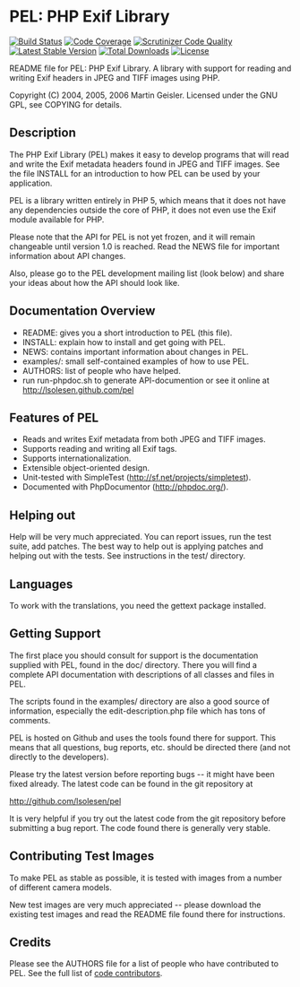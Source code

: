 PEL: PHP Exif Library
=====================

[![Build Status](https://secure.travis-ci.org/lsolesen/pel.png?branch=master)](http://travis-ci.org/lsolesen/pel) [![Code Coverage](https://scrutinizer-ci.com/g/lsolesen/pel/badges/coverage.png?b=master)](https://scrutinizer-ci.com/g/lsolesen/pel/?branch=master) [![Scrutinizer Code Quality](https://scrutinizer-ci.com/g/lsolesen/pel/badges/quality-score.png?b=master)](https://scrutinizer-ci.com/g/lsolesen/pel/?branch=master) [![Latest Stable Version](https://poser.pugx.org/lsolesen/pel/v/stable)](https://packagist.org/packages/lsolesen/pel) [![Total Downloads](https://poser.pugx.org/lsolesen/pel/downloads)](https://packagist.org/packages/lsolesen/pel) [![License](https://poser.pugx.org/lsolesen/pel/license)](https://packagist.org/packages/lsolesen/pel)

README file for PEL: PHP Exif Library.  A library with support for
reading and writing Exif headers in JPEG and TIFF images using PHP.

Copyright (C) 2004, 2005, 2006  Martin Geisler.
Licensed under the GNU GPL, see COPYING for details.


Description
--

The PHP Exif Library (PEL) makes it easy to develop programs that will
read and write the Exif metadata headers found in JPEG and TIFF
images.  See the file INSTALL for an introduction to how PEL can be
used by your application.

PEL is a library written entirely in PHP 5, which means that it does
not have any dependencies outside the core of PHP, it does not even
use the Exif module available for PHP.

Please note that the API for PEL is not yet frozen, and it will remain
changeable until version 1.0 is reached. Read the NEWS file for
important information about API changes.

Also, please go to the PEL development mailing list (look below) and
share your ideas about how the API should look like.


Documentation Overview
--

* README: gives you a short introduction to PEL (this file).
* INSTALL: explain how to install and get going with PEL.
* NEWS: contains important information about changes in PEL.
* examples/: small self-contained examples of how to use PEL.
* AUTHORS: list of people who have helped.
* run run-phpdoc.sh to generate API-documention or see it online at http://lsolesen.github.com/pel

Features of PEL
--

* Reads and writes Exif metadata from both JPEG and TIFF images.
* Supports reading and writing all Exif tags.
* Supports internationalization.
* Extensible object-oriented design.
* Unit-tested with SimpleTest (http://sf.net/projects/simpletest).
* Documented with PhpDocumentor (http://phpdoc.org/).


Helping out
--

Help will be very much appreciated. You can report issues, run the test
suite, add patches. The best way to help out is applying patches and
helping out with the tests. See instructions in the test/ directory.


Languages
--

To work with the translations, you need the gettext package installed.


Getting Support
--

The first place you should consult for support is the documentation
supplied with PEL, found in the doc/ directory.  There you will find a
complete API documentation with descriptions of all classes and files
in PEL.

The scripts found in the examples/ directory are also a good source of
information, especially the edit-description.php file which has tons
of comments.

PEL is hosted on Github and uses the tools found there for
support.  This means that all questions, bug reports, etc. should be
directed there (and not directly to the developers).

Please try the latest version before reporting bugs -- it might have
been fixed already.  The latest code can be found in the git
repository at

  http://github.com/lsolesen/pel

It is very helpful if you try out the latest code from the git
repository before submitting a bug report. The code found there is
generally very stable.


Contributing Test Images
--

To make PEL as stable as possible, it is tested with images from a
number of different camera models.

New test images are very much appreciated -- please download the
existing test images and read the README file found there for
instructions.


Credits
--

Please see the AUTHORS file for a list of people who have contributed
to PEL. See the full list of [code contributors](https://github.com/lsolesen/pel/graphs/contributors).
